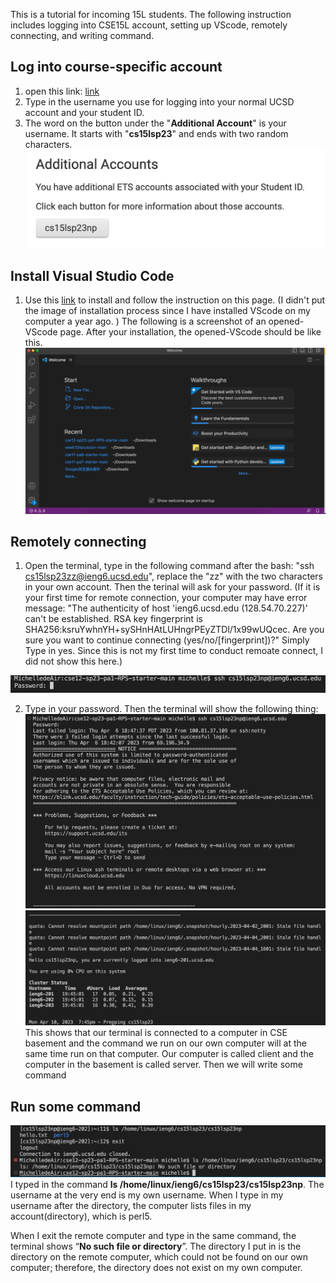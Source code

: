 This is a tutorial for incoming 15L students. The following instruction includes logging into CSE15L account, setting up VScode, remotely connecting, and writing command.
## Log into course-specific account
1. open this link: [link](https://sdacs.ucsd.edu/~icc/index.php)
2. Type in the username you use for logging into your normal UCSD account and your student ID.
3. The word on the button under the "**Additional Account**" is your username. It starts with "**cs15lsp23**" and ends with two random characters. ![Image](Account_setting.png)

## Install Visual Studio Code
1. Use this [link](https://code.visualstudio.com/) to install and follow the instruction on this page.
(I didn't put the image of installation process since I have installed VScode on my computer a year ago. )
The following is a screenshot of an opened-VScode page. After your installation, the opened-VScode should be like this.
![image](vsCode2.png)

## Remotely connecting
1. Open the terminal, type in the following command after the bash: "ssh cs15lsp23zz@ieng6.ucsd.edu", replace the "zz" with the two characters in your own account. Then the terinal will ask for your password.
(If it is your first time for remote connection, your computer may have error message: 
"The authenticity of host 'ieng6.ucsd.edu (128.54.70.227)' can't be established.
RSA key fingerprint is SHA256:ksruYwhnYH+sySHnHAtLUHngrPEyZTDl/1x99wUQcec.
Are you sure you want to continue connecting (yes/no/[fingerprint])?"
Simply Type in yes. Since this is not my first time to conduct remoate connect, I did not show this here.)

![image](ssh.png)

2. Type in your password. Then the terminal will show the following thing:
![image](r2.png)
![image](r1.png)
This shows that our terminal is connected to a computer in CSE basement and the command we run on our own computer will at the same time run on that computer. Our computer is called client and the computer in the basement is called server. Then we will write some command

## Run some command
![image](command.png)
I typed in the command **ls /home/linux/ieng6/cs15lsp23/cs15lsp23np**. The username at the very end is my own username. When I type in my username after the directory, the computer lists files in my account(directory), which is perl5. 

When I exit the remote computer and type in the same command, the terminal shows “**No such file or directory**”. The directory I put in is the directory on the remote computer, which could not be found on our own computer; therefore, the directory does not exist on my own computer. 



